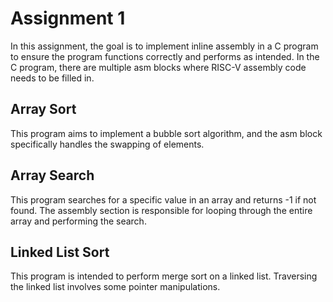 # Assignment 1

In this assignment, the goal is to implement inline assembly in a C program to ensure the program functions correctly and performs as intended. In the C program, there are multiple asm blocks where RISC-V assembly code needs to be filled in.

## Array Sort
This program aims to implement a bubble sort algorithm, and the asm block specifically handles the swapping of elements.
<!-- ```c
``` -->

## Array Search
This program searches for a specific value in an array and returns -1 if not found. The assembly section is responsible for looping through the entire array and performing the search.
<!-- ```c
``` -->

## Linked List Sort
This program is intended to perform merge sort on a linked list. Traversing the linked list involves some pointer manipulations.

<!-- ```c
``` -->
